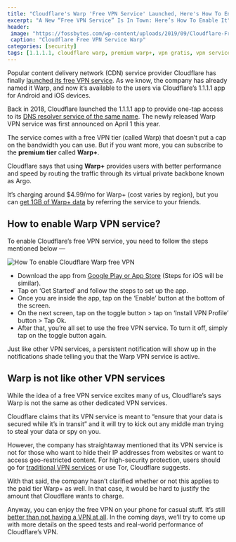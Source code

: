 ```yaml
---
title: "Cloudflare's Warp 'Free VPN Service' Launched, Here's How To Enable It"
excerpt: "A New “Free VPN Service” Is In Town: Here’s How To Enable It"
header:
 image: "https://fossbytes.com/wp-content/uploads/2019/09/Cloudflare-Free-VPN-Service-Warp.jpg"
 caption: "Cloudflare Free VPN Service Warp"
categories: [security]
tags: [1.1.1.1, cloudflare warp, premium warp+, vpn gratis, vpn service]
---
```

Popular content delivery network (CDN) service provider Cloudflare has finally [launched its free VPN service](https://blog.cloudflare.com/announcing-warp-plus/). As we know, the company has already named it Warp, and now it’s available to the users via Cloudflare’s 1.1.1.1 app for Android and iOS devices.

Back in 2018, Cloudflare launched the 1.1.1.1 app to provide one-tap access to its [DNS resolver service of the same name](https://mi.knoacc.org/change-dns-to-1.1.1.1-for-fastest-browsing). The newly released Warp VPN service was first announced on April 1 this year.

The service comes with a free VPN tier (called Warp) that doesn’t put a cap on the bandwidth you can use. But if you want more, you can subscribe to the **premium tier** called **Warp+**.

Cloudflare says that using **Warp+** provides users with better performance and speed by routing the traffic through its virtual private backbone known as Argo.

It’s charging around $4.99/mo for Warp+ (cost varies by region), but you can [get 1GB of Warp+ data](https://warp.plus/jszCB) by referring the service to your friends.

## How to enable Warp VPN service?

To enable Cloudflare’s free VPN service, you need to follow the steps mentioned below —

![How To enable Cloudflare Warp free VPN](https://fossbytes.com/wp-content/uploads/2019/09/How-To-enable-Cloudflare-Warp-free-VPN.jpg)

- Download the app from [Google Play or App Store](https://warp.plus/jszCB) (Steps for iOS will be similar).
- Tap on ‘Get Started’ and follow the steps to set up the app.
- Once you are inside the app, tap on the ‘Enable’ button at the bottom of the screen.
- On the next screen, tap on the toggle button > tap on ‘Install VPN Profile’ button > Tap Ok.
- After that, you’re all set to use the free VPN service. To turn it off, simply tap on the toggle button again.

Just like other VPN services, a persistent notification will show up in the notifications shade telling you that the Warp VPN service is active.

## Warp is not like other VPN services

While the idea of a free VPN service excites many of us, Cloudflare’s says Warp is not the same as other dedicated VPN services.

Cloudflare claims that its VPN service is meant to “ensure that your data is secured while it’s in transit” and it will try to kick out any middle man trying to steal your data or spy on you.

However, the company has straightaway mentioned that its VPN service is not for those who want to hide their IP addresses from websites or want to access geo-restricted content. For high-security protection, users should go for [traditional VPN services](https://mi.knoacc.org/krack-attack-breaks-wpa2-wifi-protocol) or use Tor, Cloudflare suggests.

With that said, the company hasn’t clarified whether or not this applies to the paid tier Warp+ as well. In that case, it would be hard to justify the amount that Cloudflare wants to charge.

Anyway, you can enjoy the free VPN on your phone for casual stuff. It’s still [better than not having a VPN at all](https://mi.knoacc.org/kebiasaan-buruk-berbahaya-pengguna-ponsel-android). In the coming days, we’ll try to come up with more details on the speed tests and real-world performance of Cloudflare’s VPN.

